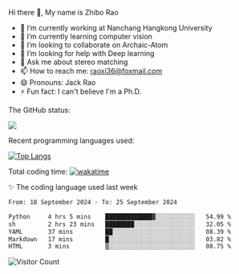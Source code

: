 Hi there 👋, My name is Zhibo Rao
- 🔭 I’m currently working at Nanchang Hangkong University
- 🌱 I’m currently learning computer vision
- 👯 I’m looking to collaborate on Archaic-Atom
- 🤔 I’m looking for help with Deep learning
- 💬 Ask me about stereo matching
- 📫 How to reach me: raoxi36@foxmail.com
- 😄 Pronouns: Jack Rao
- ⚡ Fun fact: I can't believe I'm a Ph.D.

The GitHub status:

![](https://github-readme-stats.vercel.app/api?username=ZhiboRao)

Recent programming languages used:

[![Top Langs](https://github-readme-stats.vercel.app/api/top-langs/?username=ZhiboRao&layout=compact)](https://github.com/anuraghazra/github-readme-stats)

Total coding time: [![wakatime](https://wakatime.com/badge/user/51ec5ec7-4742-4243-9eea-732ade32c0b7.svg)](https://wakatime.com/@51ec5ec7-4742-4243-9eea-732ade32c0b7)

✨ The coding language used last week 
<!--START_SECTION:waka-->

```txt
From: 18 September 2024 - To: 25 September 2024

Python     4 hrs 5 mins    █████████████▓░░░░░░░░░░░   54.99 %
sh         2 hrs 23 mins   ████████░░░░░░░░░░░░░░░░░   32.05 %
YAML       37 mins         ██░░░░░░░░░░░░░░░░░░░░░░░   08.39 %
Markdown   17 mins         █░░░░░░░░░░░░░░░░░░░░░░░░   03.82 %
HTML       3 mins          ▒░░░░░░░░░░░░░░░░░░░░░░░░   00.75 %
```

<!--END_SECTION:waka-->

![Visitor Count](https://profile-counter.glitch.me/Raohaocheng/count.svg)
